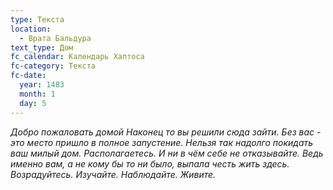 ```yaml
---
type: Текста
location:
  - Врата Бальдура
text_type: Дом
fc_calendar: Календарь Хаптоса
fc-category: Текста
fc-date:
  year: 1483
  month: 1
  day: 5
---
```

*Добро пожаловать домой* 
*Наконец то вы решили сюда зайти. Без вас - это место пришло в полное запустение. Нельзя так надолго покидать ваш милый дом. Располагаетесь. И ни в чём себе не отказывайте. Ведь именно вам, а не кому бы то ни было, выпала честь жить здесь. Возрадуйтесь. Изучайте. Наблюдайте. Живите.*